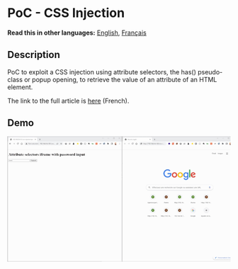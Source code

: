 # PoC - CSS Injection

__Read this in other languages:__ [English](README.md), [Français](README.fr.md)

## Description

PoC to exploit a CSS injection using attribute selectors, the has() pseudo-class or popup opening, to retrieve the value of an attribute of an HTML element.

The link to the full article is [here](https://sharpforce.gitbook.io/cybersecurity/mon-blog/2022/novembre/les-injections-css-partie-1) (French).

## Demo

![](https://github.com/Sharpforce/PoC-CSS-injection/blob/master/attribute-selectors-iframe/demo/attribute-selectors-iframe-password.gif)